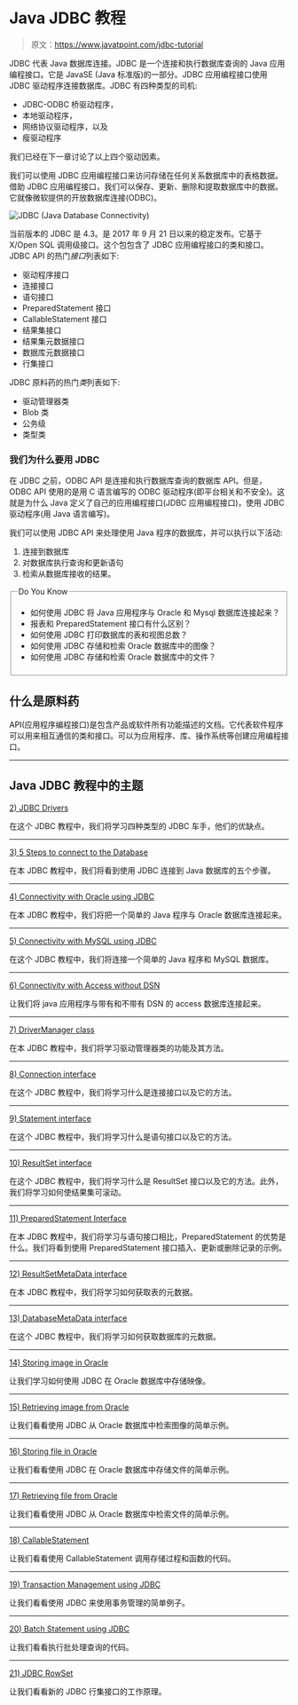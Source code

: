 # Java JDBC 教程

> 原文：<https://www.javatpoint.com/jdbc-tutorial>

JDBC 代表 Java 数据库连接。JDBC 是一个连接和执行数据库查询的 Java 应用编程接口。它是 JavaSE (Java 标准版)的一部分。JDBC 应用编程接口使用 JDBC 驱动程序连接数据库。JDBC 有四种类型的司机:

*   JDBC-ODBC 桥驱动程序，
*   本地驱动程序，
*   网络协议驱动程序，以及
*   瘦驱动程序

我们已经在下一章讨论了以上四个驱动因素。

我们可以使用 JDBC 应用编程接口来访问存储在任何关系数据库中的表格数据。借助 JDBC 应用编程接口，我们可以保存、更新、删除和提取数据库中的数据。它就像微软提供的开放数据库连接(ODBC)。

![JDBC (Java Database Connectivity) ](../img/a0f7a84e3a9c1ad536d16fdfd36a7e8e.png)

当前版本的 JDBC 是 4.3。是 2017 年 9 月 21 日以来的稳定发布。它基于 X/Open SQL 调用级接口。这个包包含了 JDBC 应用编程接口的类和接口。JDBC API 的热门*接口*列表如下:

*   驱动程序接口
*   连接接口
*   语句接口
*   PreparedStatement 接口
*   CallableStatement 接口
*   结果集接口
*   结果集元数据接口
*   数据库元数据接口
*   行集接口

JDBC 原料药的热门*类*列表如下:

*   驱动管理器类
*   Blob 类
*   公务级
*   类型类

### 我们为什么要用 JDBC

在 JDBC 之前，ODBC API 是连接和执行数据库查询的数据库 API。但是，ODBC API 使用的是用 C 语言编写的 ODBC 驱动程序(即平台相关和不安全)。这就是为什么 Java 定义了自己的应用编程接口(JDBC 应用编程接口)，使用 JDBC 驱动程序(用 Java 语言编写)。

我们可以使用 JDBC API 来处理使用 Java 程序的数据库，并可以执行以下活动:

1.  连接到数据库
2.  对数据库执行查询和更新语句
3.  检索从数据库接收的结果。

<fieldset><legend class="legendfont">Do You Know</legend>

*   如何使用 JDBC 将 Java 应用程序与 Oracle 和 Mysql 数据库连接起来？
*   报表和 PreparedStatement 接口有什么区别？
*   如何使用 JDBC 打印数据库的表和视图总数？
*   如何使用 JDBC 存储和检索 Oracle 数据库中的图像？
*   如何使用 JDBC 存储和检索 Oracle 数据库中的文件？

</fieldset>

## 什么是原料药

API(应用程序编程接口)是包含产品或软件所有功能描述的文档。它代表软件程序可以用来相互通信的类和接口。可以为应用程序、库、操作系统等创建应用编程接口。

* * *

## Java JDBC 教程中的主题

[2) JDBC Drivers](jdbc-driver)

在这个 JDBC 教程中，我们将学习四种类型的 JDBC 车手，他们的优缺点。

* * *

[3) 5 Steps to connect to the Database](steps-to-connect-to-the-database-in-java)

在本 JDBC 教程中，我们将看到使用 JDBC 连接到 Java 数据库的五个步骤。

* * *

[4) Connectivity with Oracle using JDBC](example-to-connect-to-the-oracle-database)

在本 JDBC 教程中，我们将把一个简单的 Java 程序与 Oracle 数据库连接起来。

* * *

[5) Connectivity with MySQL using JDBC](example-to-connect-to-the-mysql-database)

在这个 JDBC 教程中，我们将连接一个简单的 Java 程序和 MySQL 数据库。

* * *

[6) Connectivity with Access without DSN](connectivity-with-access-without-dsn)

让我们将 java 应用程序与带有和不带有 DSN 的 access 数据库连接起来。

* * *

[7) DriverManager class](DriverManager-class)

在本 JDBC 教程中，我们将学习驱动管理器类的功能及其方法。

* * *

[8) Connection interface](Connection-interface)

在这个 JDBC 教程中，我们将学习什么是连接接口以及它的方法。

* * *

[9) Statement interface](Statement-interface)

在这个 JDBC 教程中，我们将学习什么是语句接口以及它的方法。

* * *

[10) ResultSet interface](ResultSet-interface)

在这个 JDBC 教程中，我们将学习什么是 ResultSet 接口以及它的方法。此外，我们将学习如何使结果集可滚动。

* * *

[11) PreparedStatement Interface](PreparedStatement-interface)

在本 JDBC 教程中，我们将学习与语句接口相比，PreparedStatement 的优势是什么。我们将看到使用 PreparedStatement 接口插入、更新或删除记录的示例。

* * *

[12) ResultSetMetaData interface](ResultSetMetaData-interface)

在本 JDBC 教程中，我们将学习如何获取表的元数据。

* * *

[13) DatabaseMetaData interface](DatabaseMetaData-interface)

在这个 JDBC 教程中，我们将学习如何获取数据库的元数据。

* * *

[14) Storing image in Oracle](storing-image-in-oracle-database)

让我们学习如何使用 JDBC 在 Oracle 数据库中存储映像。

* * *

[15) Retrieving image from Oracle](retrieving-image-from-oracle-database)

让我们看看使用 JDBC 从 Oracle 数据库中检索图像的简单示例。

* * *

[16) Storing file in Oracle](storing-file-in-oracle-database)

让我们看看使用 JDBC 在 Oracle 数据库中存储文件的简单示例。

* * *

[17) Retrieving file from Oracle](retrieving-file-from-oracle-database)

让我们看看使用 JDBC 从 Oracle 数据库中检索文件的简单示例。

* * *

[18) CallableStatement](CallableStatement-interface)

让我们看看使用 CallableStatement 调用存储过程和函数的代码。

* * *

[19) Transaction Management using JDBC](transaction-management-in-jdbc)

让我们看看使用 JDBC 来使用事务管理的简单例子。

* * *

[20) Batch Statement using JDBC](batch-processing-in-jdbc)

让我们看看执行批处理查询的代码。

* * *

[21) JDBC RowSet](jdbc-rowset)

让我们看看新的 JDBC 行集接口的工作原理。